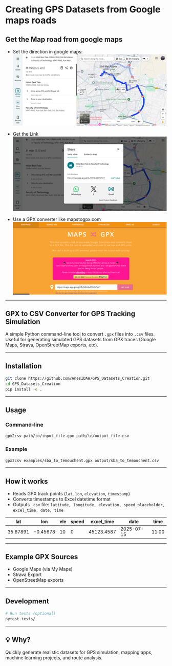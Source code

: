 # Creating GPS Datasets from Google maps roads

## Get the Map road from google maps

- Set the direction in google maps:
![Map-Road-Example](images/road_google_map.png)

- Get the Link
![Road-Link](images/road_link.png)

- Use a GPX converter like mapstogpx.com
![Maps-To-GPX-Converter](images/map_road_gpx_converter.png)

---

## GPX to CSV Converter for GPS Tracking Simulation

A simple Python command-line tool to convert `.gpx` files into `.csv` files.  
Useful for generating simulated GPS datasets from GPX traces (Google Maps, Strava, OpenStreetMap exports, etc).

---

## Installation

```bash
git clone https://github.com/AnesIDAW/GPS_Datasets_Creation.git
cd GPS_Datasets_Creation
pip install -e .
````

---

## Usage

### Command-line

```bash
gpx2csv path/to/input_file.gpx path/to/output_file.csv
```

### Example

```bash
gpx2csv examples/sba_to_temouchent.gpx output/sba_to_temouchent.csv
```

---

## How it works

* Reads GPX track points (`lat`, `lon`, `elevation`, `timestamp`)
* Converts timestamps to Excel datetime format
* Outputs `.csv` file:
  `latitude, longitude, elevation, speed_placeholder, excel_time, date, time`

| lat      | lon      | ele | speed | excel\_time | date       | time  |
| -------- | -------- | --- | ----- | ----------- | ---------- | ----- |
| 35.67891 | -0.45678 | 10  | 0     | 45123.4587  | 2025-07-15 | 11:00 |

---

## Example GPX Sources

* Google Maps (via My Maps)
* Strava Export
* OpenStreetMap exports

---

## Development

```bash
# Run tests (optional)
pytest tests/
```

---

## 💡 Why?

Quickly generate realistic datasets for GPS simulation, mapping apps, machine learning projects, and route analysis.
